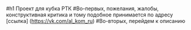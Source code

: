 #h1 Проект для кубка РТК
#Во-первых, пожелания, жалобы, конструктивная критика и тому подобное принимается по адресу [ссылка] (https://vk.com/al_kom_ru)
#Во-вторых, перейдем к описанию
